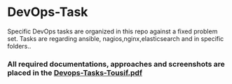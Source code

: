# DevOps-Task
Specific DevOps tasks are organized in this repo against a fixed problem set. Tasks are regarding ansible, nagios,nginx,elasticsearch and in specific folders..

### All required documentations, approaches and screenshots are placed in the [Devops-Tasks-Tousif.pdf](./Devops-Tasks-Tousif.pdf)